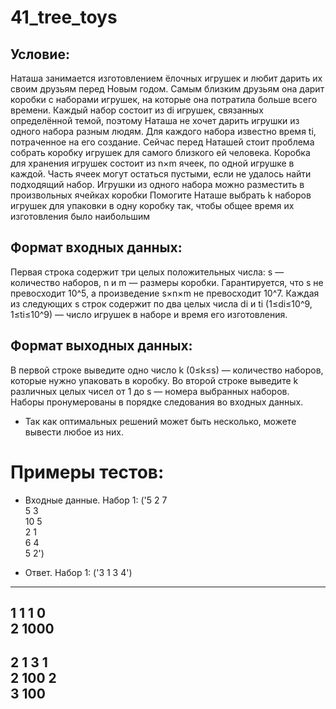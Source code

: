 # 41_tree_toys

## Условие: 
Наташа занимается изготовлением ёлочных игрушек и любит дарить их своим друзьям перед Новым годом. Самым близким друзьям она дарит коробки с наборами игрушек,
на которые она потратила больше всего времени. Каждый набор состоит из di игрушек, связанных определённой темой, поэтому Наташа не хочет дарить игрушки из одного набора разным людям.
Для каждого набора известно время ti, потраченное на его создание. Сейчас перед Наташей стоит проблема собрать коробку игрушек для самого близкого ей человека.
Коробка для хранения игрушек состоит из n×m ячеек, по одной игрушке в каждой. Часть ячеек могут остаться пустыми, если не удалось найти подходящий набор. 
Игрушки из одного набора можно разместить в произвольных ячейках коробки Помогите Наташе выбрать k наборов игрушек для упаковки в одну коробку так, чтобы общее время их изготовления было наибольшим  

## Формат входных данных:
Первая строка содержит три целых положительных числа: s — количество наборов, n и m — размеры коробки. Гарантируется, что s не превосходит 10^5, а произведение s×n×m не превосходит 10^7.
Каждая из следующих s строк содержит по два целых числа di и ti (1≤di≤10^9, 1≤ti≤10^9) — число игрушек в наборе и время его изготовления.

## Формат выходных данных:
В первой строке выведите одно число k (0≤k≤s) — количество наборов, которые нужно упаковать в коробку.
Во второй строке выведите k различных целых чисел от 1 до s — номера выбранных наборов. Наборы пронумерованы в порядке следования во входных данных.

- Так как оптимальных решений может быть несколько, можете вывести любое из них.

# Примеры тестов:
- Входные данные. Набор 1:
('5 2 7                                           
5 3                                         
10 5                                               
2 1                                                
6 4                                                
5 2')

- Ответ. Набор 1:
('3
1 3 4')                                          



---------------------------------------------------
1 1 1                           0                  
2 1000                                             
---------------------------------------------------
2 1 3                           1                  
2 100                           2                  
3 100                                              
---------------------------------------------------
